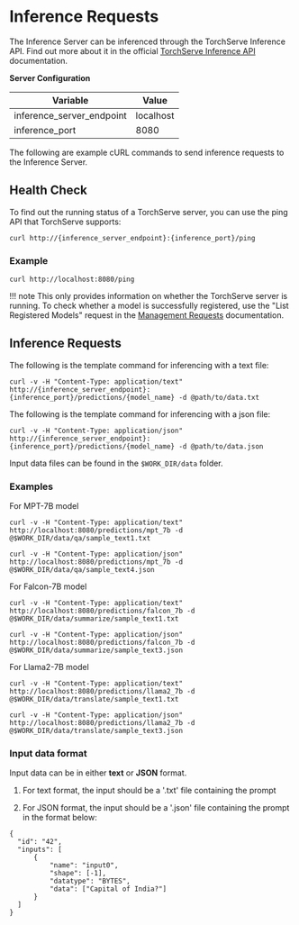 # Inference Requests
The Inference Server can be inferenced through the TorchServe Inference API. Find out more about it in the official [TorchServe Inference API](https://pytorch.org/serve/inference_api.html) documentation.

**Server Configuration**

| Variable | Value |
| --- | --- |
| inference_server_endpoint | localhost |
| inference_port | 8080 |

The following are example cURL commands to send inference requests to the Inference Server.

## Health Check
To find out the running status of a TorchServe server, you can use the ping API that TorchServe supports:
```
curl http://{inference_server_endpoint}:{inference_port}/ping
```
### Example
```
curl http://localhost:8080/ping
```
!!! note
    This only provides information on whether the TorchServe server is running. To check whether a model is successfully registered, use the "List Registered Models" request in the [Management Requests](management_requests.md#list-registered-models) documentation.

## Inference Requests
The following is the template command for inferencing with a text file:
```
curl -v -H "Content-Type: application/text" http://{inference_server_endpoint}:{inference_port}/predictions/{model_name} -d @path/to/data.txt
```

The following is the template command for inferencing with a json file:
```
curl -v -H "Content-Type: application/json" http://{inference_server_endpoint}:{inference_port}/predictions/{model_name} -d @path/to/data.json
```

Input data files can be found in the `$WORK_DIR/data` folder.

### Examples 

For MPT-7B model
```
curl -v -H "Content-Type: application/text" http://localhost:8080/predictions/mpt_7b -d @$WORK_DIR/data/qa/sample_text1.txt
```
```
curl -v -H "Content-Type: application/json" http://localhost:8080/predictions/mpt_7b -d @$WORK_DIR/data/qa/sample_text4.json
```

For Falcon-7B model
```
curl -v -H "Content-Type: application/text" http://localhost:8080/predictions/falcon_7b -d @$WORK_DIR/data/summarize/sample_text1.txt
```
```
curl -v -H "Content-Type: application/json" http://localhost:8080/predictions/falcon_7b -d @$WORK_DIR/data/summarize/sample_text3.json
```

For Llama2-7B model
```
curl -v -H "Content-Type: application/text" http://localhost:8080/predictions/llama2_7b -d @$WORK_DIR/data/translate/sample_text1.txt
```
```
curl -v -H "Content-Type: application/json" http://localhost:8080/predictions/llama2_7b -d @$WORK_DIR/data/translate/sample_text3.json
```

### Input data format
Input data can be in either **text** or **JSON** format.

1. For text format, the input should be a '.txt' file containing the prompt

2. For JSON format, the input should be a '.json' file containing the prompt in the format below:
```
{
  "id": "42",
  "inputs": [
      {
          "name": "input0",
          "shape": [-1],
          "datatype": "BYTES",
          "data": ["Capital of India?"]
      }
  ]
}
```